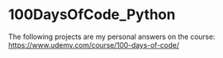 # 100DaysOfCode_Python

The following projects are my personal answers on the course:
https://www.udemy.com/course/100-days-of-code/

